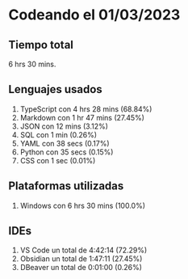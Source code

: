 # Codeando el 01/03/2023

## Tiempo total
6 hrs 30 mins.

## Lenguajes usados
1. TypeScript con 4 hrs 28 mins (68.84%)
1. Markdown con 1 hr 47 mins (27.45%)
1. JSON con 12 mins (3.12%)
1. SQL con 1 min (0.26%)
1. YAML con 38 secs (0.17%)
1. Python con 35 secs (0.15%)
1. CSS con 1 sec (0.01%)

## Plataformas utilizadas
1. Windows con 6 hrs 30 mins (100.0%)

## IDEs
1. VS Code un total de 4:42:14 (72.29%)
1. Obsidian un total de 1:47:11 (27.45%)
1. DBeaver un total de 0:01:00 (0.26%)
